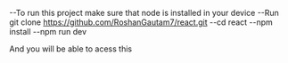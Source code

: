 --To run this project make sure that node is installed in your device
--Run git clone https://github.com/RoshanGautam7/react.git
--cd react
--npm install
--npm run dev 

And you will be able to acess this
